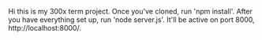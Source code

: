 Hi this is my 300x term project. Once you've cloned, run 'npm  install'. After you have everything set up, run 'node server.js'.
It'll be active on port 8000, http://localhost:8000/.
